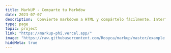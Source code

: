 ```yaml
---
title: MarkUP - Comparte tu Markdow
date: 2023-07-07
description:  Convierte markdown a HTML y compártelo fácilmente. Interfaz fácil de usar.
type: page
topic: project
link: "https://markup-phi.vercel.app/"
image: "https://raw.githubusercontent.com/Rooyca/markup/master/example.png"
hideMeta: true
---
```

